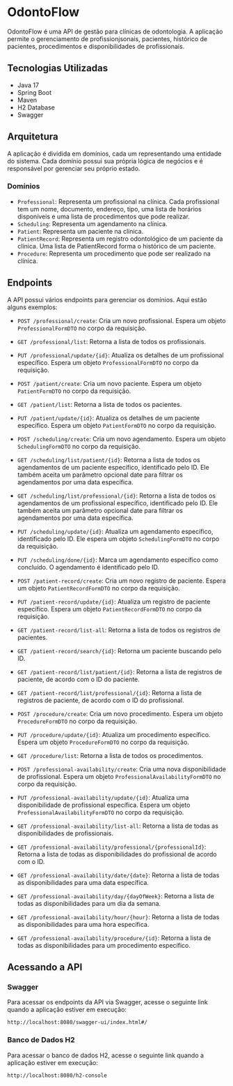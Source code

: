 # OdontoFlow

OdontoFlow é uma API de gestão para clínicas de odontologia. 
A aplicação permite o gerenciamento de profissionjsonais, pacientes, histórico de pacientes, procedimentos e disponibilidades de profissionais.

## Tecnologias Utilizadas

- Java 17
- Spring Boot
- Maven
- H2 Database
- Swagger

## Arquitetura

A aplicação é dividida em domínios, cada um representando uma entidade do sistema.
Cada domínio possui sua própria lógica de negócios e é responsável por gerenciar seu próprio estado.

### Domínios

- `Professional`: Representa um profissional na clínica. Cada profissional tem um nome, documento, endereço, tipo, uma lista de horários disponíveis e uma lista de procedimentos que pode realizar.
- `Scheduling`: Representa um agendamento na clínica.
- `Patient`: Representa um paciente na clínica.
- `PatientRecord`: Representa um registro odontológico de um paciente da clínica. Uma lista de PatientRecord forma o histórico de um paciente.
- `Procedure`: Representa um procedimento que pode ser realizado na clínica.

## Endpoints

A API possui vários endpoints para gerenciar os domínios. Aqui estão alguns exemplos:

- `POST /professional/create`: Cria um novo profissional. Espera um objeto `ProfessionalFormDTO` no corpo da requisição.
- `GET /professional/list`: Retorna a lista de todos os profissionais.
- `PUT /professional/update/{id}`: Atualiza os detalhes de um profissional específico. Espera um objeto `ProfessionalFormDTO` no corpo da requisição.

- `POST /patient/create`: Cria um novo paciente. Espera um objeto `PatientFormDTO` no corpo da requisição.
- `GET /patient/list`: Retorna a lista de todos os pacientes.
- `PUT /patient/update/{id}`: Atualiza os detalhes de um paciente específico. Espera um objeto `PatientFormDTO` no corpo da requisição.

- `POST /scheduling/create`: Cria um novo agendamento. Espera um objeto `SchedulingFormDTO` no corpo da requisição.  
- `GET /scheduling/list/patient/{id}`: Retorna a lista de todos os agendamentos de um paciente específico, identificado pelo ID. Ele também aceita um parâmetro opcional date para filtrar os agendamentos por uma data específica.  
- `GET /scheduling/list/professional/{id}`: Retorna a lista de todos os agendamentos de um profissional específico, identificado pelo ID. Ele também aceita um parâmetro opcional date para filtrar os agendamentos por uma data específica.  
- `PUT /scheduling/update/{id}`: Atualiza um agendamento específico, identificado pelo ID. Ele espera um objeto `SchedulingFormDTO` no corpo da requisição.  
- `PUT /scheduling/done/{id}`: Marca um agendamento específico como concluído. O agendamento é identificado pelo ID.

- `POST /patient-record/create`: Cria um novo registro de paciente. Espera um objeto `PatientRecordFormDTO` no corpo da requisição.
- `PUT /patient-record/update/{id}`: Atualiza um registro de paciente específico. Espera um objeto `PatientRecordFormDTO` no corpo da requisição.
- `GET /patient-record/list-all`: Retorna a lista de todos os registros de pacientes.
- `GET /patient-record/search/{id}`: Retorna um paciente buscando pelo ID.
- `GET /patient-record/list/patient/{id}`: Retorna a lista de registros de paciente, de acordo com o ID do paciente.
- `GET /patient-record/list/professional/{id}`: Retorna a lista de registros de paciente, de acordo com o ID do profissional.

- `POST /procedure/create`: Cria um novo procedimento. Espera um objeto `ProcedureFormDTO` no corpo da requisição.
- `PUT /procedure/update/{id}`: Atualiza um procedimento específico. Espera um objeto `ProcedureFormDTO` no corpo da requisição.
- `GET /procedure/list`: Retorna a lista de todos os procedimentos.

- `POST /professional-availability/create`: Cria uma nova disponibilidade de profissional. Espera um objeto `ProfessionalAvailabilityFormDTO` no corpo da requisição.
- `PUT /professional-availability/update/{id}`: Atualiza uma disponibilidade de profissional específica. Espera um objeto `ProfessionalAvailabilityFormDTO` no corpo da requisição.
- `GET /professional-availability/list-all`: Retorna a lista de todas as disponibilidades de profissionais.
- `GET /professional-availability/professional/{professionalId}`: Retorna a lista de todas as disponibilidades do profissional de acordo com o ID.
- `GET /professional-availability/date/{date}`: Retorna a lista de todas as disponibilidades para uma data específica.
- `GET /professional-availability/day/{dayOfWeek}`: Retorna a lista de todas as disponibilidades para um dia da semana.
- `GET /professional-availability/hour/{hour}`: Retorna a lista de todas as disponibilidades para uma hora específica.
- `GET /professional-availability/procedure/{id}`: Retorna a lista de todas as disponibilidades para um procedimento específico.

## Acessando a API

### Swagger

Para acessar os endpoints da API via Swagger, acesse o seguinte link quando a aplicação estiver em execução:

```
http://localhost:8080/swagger-ui/index.html#/
```

### Banco de Dados H2

Para acessar o banco de dados H2, acesse o seguinte link quando a aplicação estiver em execução:

```
http://localhost:8080/h2-console
```